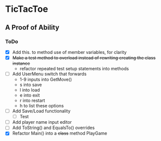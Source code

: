 # TicTacToe

## A Proof of Ability




### ToDo
- [x] Add this. to method use of member variables, for clarity
- [x] ~~Make a test method to overload instead of rewriting creating the class instance~~
  - refactor repeated test setup statements into methods
- [ ] Add UserMenu switch that forwards
   - 1-9 inputs into GetMove()
   - s into save
   - l into load
   - e into exit
   - r into restart
   - h to list these options
- [ ] Add Save/Load functionality
  - [ ] Test
- [ ] Add player name input editor
- [ ] Add ToString() and EqualsTo() overrides
- [x] Refactor Main() into a ~~class~~ method PlayGame
